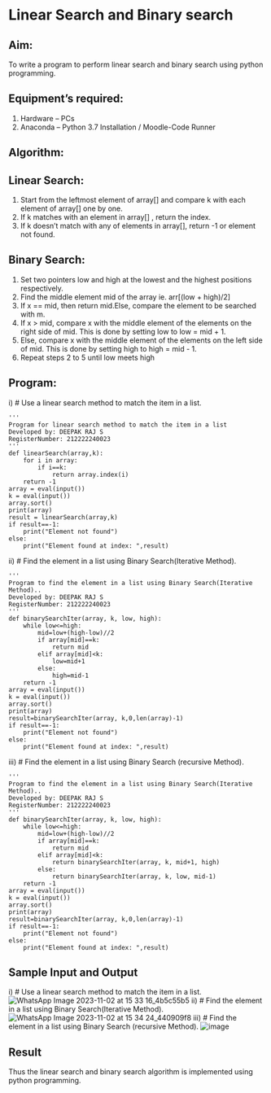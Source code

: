 # Linear Search and Binary search
## Aim:
To write a program to perform linear search and binary search using python programming.
## Equipment’s required:
1.	Hardware – PCs
2.	Anaconda – Python 3.7 Installation / Moodle-Code Runner
## Algorithm:
## Linear Search:
1.	Start from the leftmost element of array[] and compare k with each element of array[] one by one.
2.	If k matches with an element in array[] , return the index.
3.	If k doesn’t match with any of elements in array[], return -1 or element not found.
## Binary Search:
1.	Set two pointers low and high at the lowest and the highest positions respectively.
2.	Find the middle element mid of the array ie. arr[(low + high)/2]
3.	If x == mid, then return mid.Else, compare the element to be searched with m.
4.	If x > mid, compare x with the middle element of the elements on the right side of mid. This is done by setting low to low = mid + 1.
5.	Else, compare x with the middle element of the elements on the left side of mid. This is done by setting high to high = mid - 1.
6.	Repeat steps 2 to 5 until low meets high
## Program:
i)	# Use a linear search method to match the item in a list.
```
''' 
Program for linear search method to match the item in a list
Developed by: DEEPAK RAJ S
RegisterNumber: 212222240023
'''
def linearSearch(array,k):
    for i in array:
        if i==k:
            return array.index(i)
    return -1
array = eval(input())
k = eval(input())
array.sort()
print(array)
result = linearSearch(array,k)
if result==-1:
    print("Element not found")
else:
    print("Element found at index: ",result)
```
ii)	# Find the element in a list using Binary Search(Iterative Method).
```
''' 
Program to find the element in a list using Binary Search(Iterative Method)..
Developed by: DEEPAK RAJ S
RegisterNumber: 212222240023
'''
def binarySearchIter(array, k, low, high):
    while low<=high:
        mid=low+(high-low)//2
        if array[mid]==k:
            return mid
        elif array[mid]<k:
            low=mid+1
        else:
            high=mid-1
    return -1
array = eval(input())
k = eval(input())
array.sort()
print(array)
result=binarySearchIter(array, k,0,len(array)-1)
if result==-1:
    print("Element not found")
else:
    print("Element found at index: ",result)
```
iii) # Find the element in a list using Binary Search (recursive Method).
```
''' 
Program to find the element in a list using Binary Search(Iterative Method)..
Developed by: DEEPAK RAJ S
RegisterNumber: 212222240023
'''
def binarySearchIter(array, k, low, high):
    while low<=high:
        mid=low+(high-low)//2
        if array[mid]==k:
            return mid
        elif array[mid]<k:
            return binarySearchIter(array, k, mid+1, high)
        else:
            return binarySearchIter(array, k, low, mid-1)
    return -1
array = eval(input())
k = eval(input())
array.sort()
print(array)
result=binarySearchIter(array, k,0,len(array)-1)
if result==-1:
    print("Element not found")
else:
    print("Element found at index: ",result)
```
## Sample Input and Output
i)	# Use a linear search method to match the item in a list.
![WhatsApp Image 2023-11-02 at 15 33 16_4b5c55b5](https://github.com/DEEPAK2200233/Search-Algorithm/assets/118707676/0c2f320d-c1dc-47c7-a8c0-91d77c76c0cf)
ii)	# Find the element in a list using Binary Search(Iterative Method).
![WhatsApp Image 2023-11-02 at 15 34 24_440909f8](https://github.com/DEEPAK2200233/Search-Algorithm/assets/118707676/daa929eb-415c-4c92-b930-061e8d7962f4)
iii) # Find the element in a list using Binary Search (recursive Method).
![image](https://github.com/DEEPAK2200233/Search-Algorithm/assets/118707676/6b9d4004-d57e-447a-86e4-65bd20f71692)
## Result
Thus the linear search and binary search algorithm is implemented using python programming.
